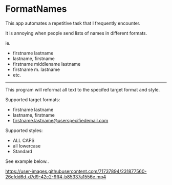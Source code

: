 # FormatNames
This app automates a repetitive task that I frequently encounter.

It is annoying when people send lists of names in different formats. 

ie. 
- firstname lastname
- lastname, firstname
- firstname middlename lastname
- firstname m. lastname
- etc.

------------------------------------------------------------------------------------------------------------------

This program will reformat all text to the specifed target format and style. 

Supported target formats:
 - firstname lastname
 - lastname, firstname
 - firstname.lastname@userspecifiedemail.com

Supported styles:
 - ALL CAPS
 - all lowercase
 - Standard

See example below..


https://user-images.githubusercontent.com/71737894/231877560-26efdd6d-d7d9-42c2-9ff4-b85337a1556e.mp4

